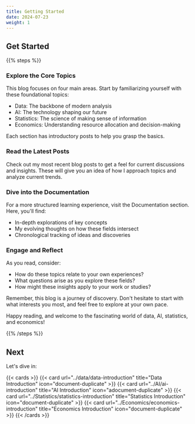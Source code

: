 ```yaml
---
title: Getting Started
date: 2024-07-23
weight: 1
---
```


## Get Started

{{% steps %}}

### Explore the Core Topics

This blog focuses on four main areas. Start by familiarizing yourself with these foundational topics:

- Data: The backbone of modern analysis
- AI: The technology shaping our future
- Statistics: The science of making sense of information
- Economics: Understanding resource allocation and decision-making

Each section has introductory posts to help you grasp the basics.

### Read the Latest Posts

Check out my most recent blog posts to get a feel for current discussions and insights. These will give you an idea of how I approach topics and analyze current trends.

### Dive into the Documentation

For a more structured learning experience, visit the Documentation section. Here, you'll find:

- In-depth explorations of key concepts
- My evolving thoughts on how these fields intersect
- Chronological tracking of ideas and discoveries

###  Engage and Reflect

As you read, consider:

- How do these topics relate to your own experiences?
- What questions arise as you explore these fields?
- How might these insights apply to your work or studies?

<!-- ###  Stay Connected

- Subscribe to receive updates when new posts are published
- Follow me on [social media platforms] for additional insights and discussions -->

Remember, this blog is a journey of discovery. Don't hesitate to start with what interests you most, and feel free to explore at your own pace.

Happy reading, and welcome to the fascinating world of data, AI, statistics, and economics!

{{% /steps %}}

## Next

Let's dive in:

{{< cards >}}
  {{< card url="../data/data-introduction" title="Data Introduction" icon="document-duplicate" >}}
  {{< card url="../AI/ai-introduction" title="AI Introduction" icon="adocument-duplicate" >}}
  {{< card url="../Statistics/statistics-introduction" title="Statistics Introduction" icon="document-duplicate" >}}
  {{< card url="../Economics/economics-introduction" title="Economics Introduction" icon="document-duplicate" >}}
{{< /cards >}}
